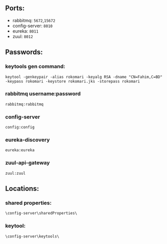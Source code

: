 ## Ports:

- rabbitmq: `5672`,`15672`
- config-server: `8010`
- eureka: `8011`
- zuul: `8012`


## Passwords:

### keytools gen command:
`keytool -genkeypair -alias rokomari -keyalg RSA -dname "CN=Fahim,C=BD" -keypass rokomari -keystore rokomari.jks -storepass rokomari`

### rabbitmq username:password 
`rabbitmq:rabbitmq`

### config-server
`config:config`

### eureka-discovery
`eureka:eureka`

### zuul-api-gateway
`zuul:zuul`


## Locations:

### shared properties:
`\config-server\sharedProperties\`

### keytool:
`\config-server\keytools\`

